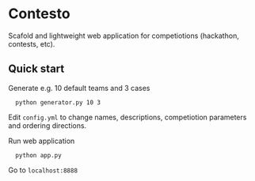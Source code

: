 Contesto
========
Scafold and lightweight web application for competiotions (hackathon, contests, etc).

Quick start
----------

Generate e.g. 10 default teams and 3 cases
```
  python generator.py 10 3
```

Edit `config.yml` to change names, descriptions, competiotion parameters and ordering directions.

Run web application
```
  python app.py
```

Go to `localhost:8888`
